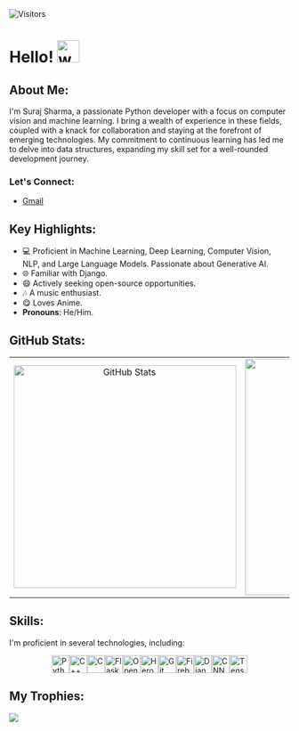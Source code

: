 <!-- Profile count -->
<img alt = "Visitors"  src = "https://komarev.com/ghpvc/?username=creator-sharma"/>
<h1>Hello! <img alt="wave" src="https://emojis.slackmojis.com/emojis/images/1588177020/8809/wave_hello.gif?1588177020" width="40"/> </h1>

## About Me:

I'm Suraj Sharma, a passionate Python developer with a focus on computer vision and machine learning. I bring a wealth of experience in these fields, coupled with a knack for collaboration and staying at the forefront of emerging technologies. My commitment to continuous learning has led me to delve into data structures, expanding my skill set for a well-rounded development journey.

### Let's Connect:

- [Gmail](mailto:suraj.ss.work@gmail.com)

## Key Highlights:

- 💻 Proficient in Machine Learning, Deep Learning, Computer Vision, NLP, and Large Language Models. Passionate about Generative AI.
- 🌐 Familiar with Django.
- 😄 Actively seeking open-source opportunities.
- 🎶 A music enthusiast.
- 😋 Loves Anime.
- **Pronouns**: He/Him.

## GitHub Stats:

<!-- Create a table to contain the images and set their dimensions -->
<table>
  <tr>
    <td align="center">
      <img src="https://github-readme-stats.vercel.app/api?username=creator-sharma&show_icons=true&theme=tokyonight&locale=en" alt="GitHub Stats" width="400" />
    </td>
    <td align="center">
      <img src="https://github-readme-streak-stats.herokuapp.com/?user=creator-sharma&&theme=tokyonight" alt="GitHub Streak" width="425" />
    </td>
  </tr>
</table>


## Skills:

I'm proficient in several technologies, including:

<div style="display: flex; justify-content: center; align-items: center;">
  <img width="32px" src="https://raw.githubusercontent.com/rahulbanerjee26/githubAboutMeGenerator/main/icons/python.svg" alt="Python">
  <img width="32px" src="https://raw.githubusercontent.com/rahulbanerjee26/githubAboutMeGenerator/main/icons/cpp.svg" alt="C++">
  <img width="32px" src="https://raw.githubusercontent.com/rahulbanerjee26/githubAboutMeGenerator/main/icons/c.svg" alt="C">
  <img width="32px" src="https://raw.githubusercontent.com/rahulbanerjee26/githubAboutMeGenerator/main/icons/flask.svg" alt="Flask">
  <img width="32px" src="https://raw.githubusercontent.com/rahulbanerjee26/githubAboutMeGenerator/main/icons/opencv.svg" alt="OpenCV">
  <img width="32px" src="https://raw.githubusercontent.com/rahulbanerjee26/githubAboutMeGenerator/main/icons/heroku.svg" alt="Heroku">
  <img width="32px" src="https://img.icons8.com/color/48/000000/git.png" alt="Git">
  <img width="32px" src="https://img.icons8.com/color/48/000000/firebase.png" alt="Firebase">
  <img width="32px" src="https://img.icons8.com/color/48/000000/django.png" alt="Django">
  <img width="32px" src="https://img.icons8.com/color/48/000000/cnn.png" alt="CNN">
  <img width="32px" src="https://img.icons8.com/color/48/000000/tensorflow.png" alt="Tensorflow">
</div>


## My Trophies:

<img src="https://github-profile-trophy.vercel.app/?username=Adarsh-Saurabh&column=7&theme=tokyonight&no-frame=true" style="display: block; margin: 0 auto;">




</details>
